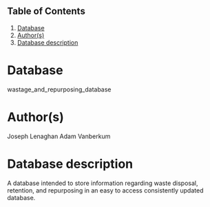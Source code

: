 ## Table of Contents
1. [Database](#database)
1. [Author(s)](#author)
1. [Database description](#description)
# Database
wastage_and_repurposing_database
# Author(s)
Joseph Lenaghan
Adam Vanberkum
# Database description
A database intended to store information regarding waste disposal, retention, and repurposing in an easy to access consistently updated database.
